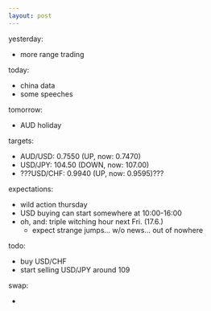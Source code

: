```yaml
---
layout: post
---
```


yesterday:

* more range trading


today:

* china data
* some speeches


tomorrow:

* AUD holiday


targets:

* AUD/USD: 0.7550 (UP, now: 0.7470)
* USD/JPY: 104.50 (DOWN, now: 107.00)
* ???USD/CHF: 0.9940 (UP, now: 0.9595)???


expectations:

* wild action thursday
* USD buying can start somewhere at 10:00-16:00
* oh, and: triple witching hour next Fri. (17.6.)
	* expect strange jumps... w/o news... out of nowhere
	

todo:

* buy USD/CHF
* start selling USD/JPY around 109


swap:

* 